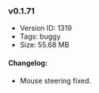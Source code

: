 ### v0.1.71

*   Version ID: 1319
*   Tags: buggy
*   Size: 55.68 MB

#### Changelog:

*   Mouse steering fixed.
